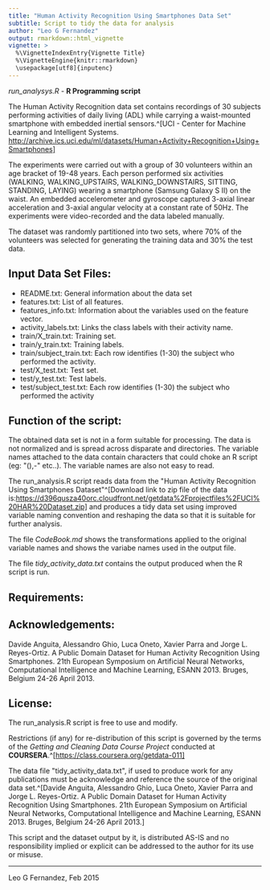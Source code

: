 ```yaml
---
title: "Human Activity Recognition Using Smartphones Data Set"   
subtitle: Script to tidy the data for analysis   
author: "Leo G Fernandez"    
output: rmarkdown::html_vignette  
vignette: >
  %\VignetteIndexEntry{Vignette Title}
  %\VignetteEngine{knitr::rmarkdown}
  \usepackage[utf8]{inputenc}
---
```

*run_analysys.R* - **R Programming script** 

The Human Activity Recognition data set contains recordings of 30 subjects performing activities of daily living (ADL) while carrying a waist-mounted smartphone with embedded inertial sensors.^[UCI - Center for Machine Learning and Intelligent Systems. http://archive.ics.uci.edu/ml/datasets/Human+Activity+Recognition+Using+Smartphones]


The experiments were carried out with a group of 30 volunteers within an age bracket of 19-48 years. Each person performed six activities (WALKING, WALKING_UPSTAIRS, WALKING_DOWNSTAIRS, SITTING, STANDING, LAYING) wearing a smartphone (Samsung Galaxy S II) on the waist.
An embedded accelerometer and gyroscope captured 3-axial linear acceleration and 3-axial angular velocity at a constant rate of 50Hz. The experiments were video-recorded and the data labeled  manually.

The dataset was randomly partitioned into two sets, where 70% of the volunteers was selected for generating the training data and 30% the test data.

## Input Data Set Files:

- README.txt: General information about the data set
- features.txt: List of all features.
- features_info.txt: Information about the variables used on the feature vector.
- activity_labels.txt: Links the class labels with their activity name.
- train/X_train.txt: Training set.
- train/y_train.txt: Training labels.
- train/subject_train.txt: Each row identifies (1-30) the subject who performed the activity.
- test/X_test.txt: Test set. 
- test/y_test.txt: Test labels.
- test/subject_test.txt: Each row identifies (1-30) the subject who performed the activity


## Function of the script:

The obtained data set is not in a form suitable for processing. The data is not normalized and is spread across disparate and directories. The variable names attached to the data contain characters that could choke an R script (eg: "(),-" etc..). The variable names are also not easy to read.

The run_analysis.R script reads data from the "Human Activity Recognition Using Smartphones Dataset"^[Download link to zip file of the data is:https://d396qusza40orc.cloudfront.net/getdata%2Fprojectfiles%2FUCI%20HAR%20Dataset.zip] and produces a tidy data set using improved variable naming convention and reshaping the data so that it is suitable  for further analysis. 

The file *CodeBook.md* shows the transformations applied to the original variable names and shows the variabe names used in the output file.

The file *tidy_activity_data.txt* contains the output produced when the R script is run.

## Requirements:

        



## Acknowledgements:

Davide Anguita, Alessandro Ghio, Luca Oneto, Xavier Parra and Jorge L. Reyes-Ortiz. A Public Domain Dataset for Human Activity Recognition Using Smartphones. 21th European Symposium on Artificial Neural Networks, Computational Intelligence and Machine Learning, ESANN 2013. Bruges, Belgium 24-26 April 2013.

## License:

The run_analysis.R script is free to use and modify.

Restrictions (if any) for re-distribution of this script is governed by the terms of the *Getting and Cleaning Data Course Project* conducted at **COURSERA**.^[https://class.coursera.org/getdata-011]

The data file "tidy_activity_data.txt", if used to produce work for any publications must be acknowledge and reference the source of the original data set.^[Davide Anguita, Alessandro Ghio, Luca Oneto, Xavier Parra and Jorge L. Reyes-Ortiz. A Public Domain Dataset for Human Activity Recognition Using Smartphones. 21th European Symposium on Artificial Neural Networks, Computational Intelligence and Machine Learning, ESANN 2013. Bruges, Belgium 24-26 April 2013.] 

This script and the dataset output by it, is distributed AS-IS and no responsibility implied or explicit can be addressed to the author for its use or misuse.

----------------------------
Leo G Fernandez, Feb 2015

